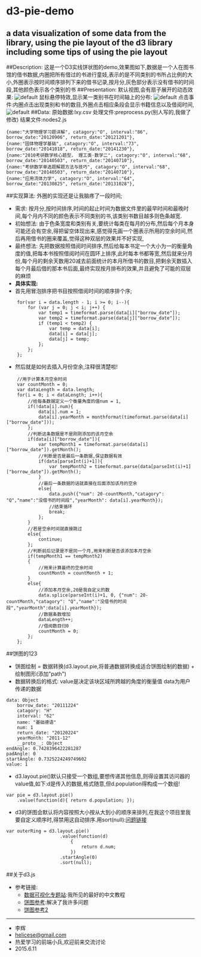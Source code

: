 # d3-pie-demo
a data visualization of some data from the library, using the pie layout of the d3 library including some tips of using the pie layout
---

##Description:
这是一个D3实线饼状图的demo,效果图如下,数据是一个人在图书馆的借书数据,内圈把所有借过的书进行童妓,表示的是不同类别的书所占比例的大小,外圈表示按时间顺序排列下来的借书记录,按月分,灰色部分表示没有借书的时间段,其他颜色表示各个类别的书
##Presentation:
默认视图,会有扇子展开的动态效果:
![default](http://7xiieb.com1.z0.glb.clouddn.com/default.png)
鼠标悬停特效,显示某一类别书在时间轴上的分布:
![default](http://7xiieb.com1.z0.glb.clouddn.com/hover.png)
点击事件:内圈点击出现类别和书的数目,外圈点击相应条段会显示书籍信息以及借阅时间,
![default](http://7xiieb.com1.z0.glb.clouddn.com/click.png)
##Data:
原始数据:lxy.csv
处理文件:preprocess.py(别人写的,我做了修改)
结果文件:nodes2.js
```
{name:"大学物理学习题详解", catagory:"O", interval:"86", borrow_date:"20120906", return_date:"20121201"},
{name:"固体物理学基础", catagory:"O", interval:"73", borrow_date:"20141018", return_date:"20141230"},
{name:"2010考研数学核心题型， 理工类·数学二", catagory:"O", interval:"68", borrow_date:"20140503", return_date:"20140710"},
{name:"考研数学单选题解题方法与技巧", catagory:"O", interval:"68", borrow_date:"20140503", return_date:"20140710"},
{name:"应用流体力学", catagory:"O", interval:"64", borrow_date:"20130825", return_date:"20131028"},
```
##实现算法:
外圈的实现还是让我脑疼了一段时间;

* 需求: 按月分,按时间排序,时间的起止时间为数据文件里的最早时间和最晚时间,每个月内不同的颜色表示不同类别的书,该类别书数目越多则色条越宽.
* 初始想法: 由于色条宽度和类别有关,要统计每类在每月的分布,然后每个月本身可能还会有空余,得把留空体现出来,感觉得先画一个圈表示所用的空余时间,然后再用借书的圈来覆盖,觉得这种双层的效果并不好实现,
* 最终想法: 先把数据按照借阅时间排序,然后给每本书定一个大小为一的衡量角度的值,把每本书按照借阅时间在圆环上排序,此时每本书都等宽,然后就来分月份,每个月的剩余天数用20减去前面统计的本月所借书的数目,把剩余天数插入每个月最后借的那本书后面,最终实现按月排布的效果,并且避免了可能的双层的麻烦
* **具体实现:**
* 首先用冒泡排序把书目按照借阅时间的顺序排个序;
```
    for(var i = data.length - 1; i >= 0; i--){
		for (var j = 0; j < i; j++) {
			var temp1 = timeformat.parse(data[i]["borrow_date"]);
			var temp2 = timeformat.parse(data[j]["borrow_date"]);
			if (temp1 < temp2) {
				var temp = data[i];
				data[i] = data[j];
				data[j] = temp;
			};			
		};
	};
```

* 然后就是如何去插入月份空余,注释很清楚啦!
```
	//用于计算本月空余时间
	var countMonth = 0;
	var dataLength = data.length;
	for(i = 0; i < dataLength; i++){
		//给每条数据定义一个衡量角度的值num = 1,
		if(!data[i].num){
			data[i].num = 1;
			data[i].yearMonth = monthformat(timeformat.parse(data[i]["borrow_date"]));
		};
		//判断这条数据是不是刚刚添加的该月空余
		if(data[i]["borrow_date"]){
			var tempMonth1 = timeformat.parse(data[i]["borrow_date"]).getMonth();
			//判断是否是最后一条数据,保证数据有效
			if(data[parseInt(i)+1]){
				var tempMonth2 = timeformat.parse(data[parseInt(i)+1]["borrow_date"]).getMonth();		
			}
			//最后一条数据的话就直接在后面添加该月的空余
			else{
				data.push({"num": 20-countMonth,"catagory": "Q","name":"没借书的时间段","yearMonth": data[i].yearMonth});
				//结束循环
				break;
			};
		}
		//若是空余时间就直接跳过
		else{
			continue;
		};
		//判断前后记录是不是同一个月,用来判断是否该添加本月空余
		if(tempMonth1 == tempMonth2)
		{
			//用来计算最终的空余时间
			countMonth = countMonth + 1;
		}
		else{
			//添加本月空余,20是我自定义的数
			data.splice(parseInt(i)+1, 0, {"num": 20-countMonth,"catagory": "Q","name":"没借书的时间段","yearMonth":data[i].yearMonth});
			//数据条数增加
			dataLength++;
			//借阅数目归0
			countMonth = 0;
		};
	};
```
##饼图的123
* 饼图绘制 = 数据转换(d3.layout.pie,将普通数据转换成适合饼图绘制的数据) + 绘制图形(添加"path")
* 数据转换后的格式:
value是决定该块区域所跨越的角度的衡量值
data为用户传递的数据
```
data: Object
    borrow_date: "20111224"
    catagory: "H"
    interval: "62"
    name: "基础德语"
    num: 1
    return_date: "20120224"
    yearMonth: "2011-12"
    __proto__: Object
endAngle: 0.7428396422281287
padAngle: 0
startAngle: 0.7325224249749602
value: 1
```
* d3.layout.pie()默认只接受一个数组,要想传递其他信息,则得设置其访问器的value值,如下:d是传入的数据,格式随意,但d.population得构成一个数组!
```
var pie = d3.layout.pie()
    .value(function(d){ return d.population; });
```
* d3的饼图会默认将内容按照大小按从大到小的顺序来排列,在我这个项目里我要自定义顺序时,得禁用这自动排序.用sort(null):[问题链接](http://stackoverflow.com/questions/17169504/pie-donut-chart-segment-order-in-d3)
```
var outerRing = d3.layout.pie()
					.value(function(d)
						{
							return d.num;
						})
					.startAngle(0)
					.sort(null);
```


##关于d3.js
* 参考链接:
    * [数据可视化专题站](http://www.ourd3js.com/wordpress/):我所见的最好的中文教程
    * [饼图参考](http://www.ourd3js.com/wordpress/?p=190):解决了我许多问题
    * [饼图参考2](http://bl.ocks.org/kerryrodden/7090426)

---

- 李辉   
- helicese@gmail.com
- 热爱学习的前端小兵,欢迎前来交流讨论
- 2015.6.11



